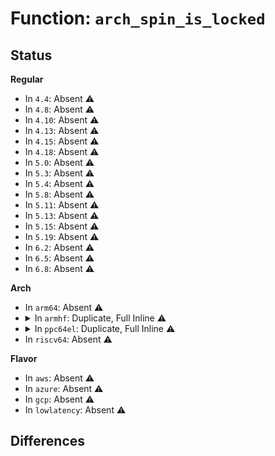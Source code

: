 # Function: <code>arch_spin_is_locked</code>

## Status
<b>Regular</b>
<ul>
<li>
In <code>4.4</code>: Absent ⚠️
</li>
<li>
In <code>4.8</code>: Absent ⚠️
</li>
<li>
In <code>4.10</code>: Absent ⚠️
</li>
<li>
In <code>4.13</code>: Absent ⚠️
</li>
<li>
In <code>4.15</code>: Absent ⚠️
</li>
<li>
In <code>4.18</code>: Absent ⚠️
</li>
<li>
In <code>5.0</code>: Absent ⚠️
</li>
<li>
In <code>5.3</code>: Absent ⚠️
</li>
<li>
In <code>5.4</code>: Absent ⚠️
</li>
<li>
In <code>5.8</code>: Absent ⚠️
</li>
<li>
In <code>5.11</code>: Absent ⚠️
</li>
<li>
In <code>5.13</code>: Absent ⚠️
</li>
<li>
In <code>5.15</code>: Absent ⚠️
</li>
<li>
In <code>5.19</code>: Absent ⚠️
</li>
<li>
In <code>6.2</code>: Absent ⚠️
</li>
<li>
In <code>6.5</code>: Absent ⚠️
</li>
<li>
In <code>6.8</code>: Absent ⚠️
</li>
</ul>
<b>Arch</b>
<ul>
<li>
In <code>arm64</code>: Absent ⚠️
</li>
<li>
<details>
<summary>In <code>armhf</code>: Duplicate, Full Inline ⚠️</summary>

**Collision:** Static Duplication

**Inline:** Full

**Transformation:** False

**Instances:**

```
In kernel/fork.c (c0352924)
Location: arch/arm/include/asm/spinlock.h:119
Inline: True
Inline callers:
  - kernel/fork.c:copy_process
```
```
In kernel/signal.c (c0365b24)
Location: arch/arm/include/asm/spinlock.h:119
Inline: True
Inline callers:
  - kernel/signal.c:__send_signal
```
```
In kernel/printk/printk_safe.c (c03c8ba0)
Location: arch/arm/include/asm/spinlock.h:119
Inline: True
Inline callers:
  - kernel/printk/printk_safe.c:printk_safe_flush_on_panic
```
```
In kernel/audit_tree.c (c04349d8)
Location: arch/arm/include/asm/spinlock.h:119
Inline: True
Inline callers:
  - kernel/audit_tree.c:audit_tree_freeing_mark
  - kernel/audit_tree.c:prune_tree_chunks
```
```
In kernel/debug/debug_core.c (c043aca0)
Location: arch/arm/include/asm/spinlock.h:119
Inline: True
Inline callers:
  - kernel/debug/debug_core.c:kgdb_nmicallback
  - kernel/debug/debug_core.c:kgdb_cpu_enter
```
```
In kernel/seccomp.c (c0448a10)
Location: arch/arm/include/asm/spinlock.h:119
Inline: True
Inline callers:
  - kernel/seccomp.c:seccomp_set_mode_filter
  - kernel/seccomp.c:seccomp_set_mode_filter
  - kernel/seccomp.c:seccomp_attach_filter
  - kernel/seccomp.c:seccomp_attach_filter
  - kernel/seccomp.c:seccomp_attach_filter
  - kernel/seccomp.c:seccomp_attach_filter
```
```
In mm/list_lru.c (c0512a88)
Location: arch/arm/include/asm/spinlock.h:119
Inline: True
Inline callers:
  - mm/list_lru.c:__list_lru_walk_one
  - mm/list_lru.c:__list_lru_walk_one
```
```
In mm/swapfile.c (c053b808)
Location: arch/arm/include/asm/spinlock.h:119
Inline: True
```
```
In mm/frontswap.c (c0540b70)
Location: arch/arm/include/asm/spinlock.h:119
Inline: True
Inline callers:
  - mm/frontswap.c:frontswap_shrink
  - mm/frontswap.c:frontswap_shrink
```
```
In mm/zswap.c (c0541c70)
Location: arch/arm/include/asm/spinlock.h:119
Inline: True
Inline callers:
  - mm/zswap.c:__zswap_param_set
  - mm/zswap.c:__zswap_param_set
  - mm/zswap.c:__zswap_param_set
  - mm/zswap.c:zswap_pool_put
```
```
In mm/zsmalloc.c (c056104c)
Location: arch/arm/include/asm/spinlock.h:119
Inline: True
Inline callers:
  - mm/zsmalloc.c:__free_zspage
```
```
In fs/dcache.c (c058a15c)
Location: arch/arm/include/asm/spinlock.h:119
Inline: True
Inline callers:
  - fs/dcache.c:d_splice_alias
  - fs/dcache.c:__d_move
  - fs/dcache.c:__d_move
  - fs/dcache.c:d_add
  - fs/dcache.c:__d_instantiate
```
```
In fs/fs-writeback.c (c05a16e8)
Location: arch/arm/include/asm/spinlock.h:119
Inline: True
Inline callers:
  - fs/fs-writeback.c:queue_io
```
```
In fs/notify/notification.c (c05c0478)
Location: arch/arm/include/asm/spinlock.h:119
Inline: True
Inline callers:
  - fs/notify/notification.c:fsnotify_flush_notify
  - fs/notify/notification.c:fsnotify_peek_first_event
```
```
In fs/notify/mark.c (c05c0b9c)
Location: arch/arm/include/asm/spinlock.h:119
Inline: True
```
```
In fs/notify/dnotify/dnotify.c (c05c2150)
Location: arch/arm/include/asm/spinlock.h:119
Inline: True
```
```
In fs/notify/inotify/inotify_user.c (c05c2f08)
Location: arch/arm/include/asm/spinlock.h:119
Inline: True
```
```
In fs/notify/fanotify/fanotify_user.c (c05c49d4)
Location: arch/arm/include/asm/spinlock.h:119
Inline: True
```
```
In fs/ext4/mballoc.c (c0655610)
Location: arch/arm/include/asm/spinlock.h:119
Inline: True
Inline callers:
  - fs/ext4/mballoc.c:ext4_trim_all_free
  - fs/ext4/mballoc.c:mb_mark_used
  - fs/ext4/mballoc.c:mb_find_extent
  - fs/ext4/mballoc.c:mb_free_blocks
```
```
In fs/jbd2/transaction.c (c06901d8)
Location: arch/arm/include/asm/spinlock.h:119
Inline: True
Inline callers:
  - fs/jbd2/transaction.c:__jbd2_journal_refile_buffer
  - fs/jbd2/transaction.c:__jbd2_journal_file_buffer
  - fs/jbd2/transaction.c:__jbd2_journal_temp_unlink_buffer
```
```
In fs/jbd2/checkpoint.c (c0693aec)
Location: arch/arm/include/asm/spinlock.h:119
Inline: True
Inline callers:
  - fs/jbd2/checkpoint.c:__jbd2_journal_drop_transaction
```
```
In ipc/sem.c (c06dfde0)
Location: arch/arm/include/asm/spinlock.h:119
Inline: True
Inline callers:
  - ipc/sem.c:exit_sem
  - ipc/sem.c:find_alloc_undo
  - ipc/sem.c:find_alloc_undo
  - ipc/sem.c:ksys_semctl
  - ipc/sem.c:semctl_main
  - ipc/sem.c:freeary
```
```
In security/yama/yama_lsm.c (c075a4e0)
Location: arch/arm/include/asm/spinlock.h:119
Inline: True
Inline callers:
  - security/yama/yama_lsm.c:report_access
```
```
In lib/lockref.c (c07d0a10)
Location: arch/arm/include/asm/spinlock.h:119
Inline: True
```
```
In drivers/iommu/rockchip-iommu.c (c09c6b8c)
Location: arch/arm/include/asm/spinlock.h:119
Inline: True
Inline callers:
  - drivers/iommu/rockchip-iommu.c:rk_iommu_map
  - drivers/iommu/rockchip-iommu.c:rk_iommu_map
```
```
In drivers/usb/dwc2/hcd_queue.c (c0b1e1f4)
Location: arch/arm/include/asm/spinlock.h:119
Inline: True
Inline callers:
  - drivers/usb/dwc2/hcd_queue.c:dwc2_do_unreserve
```
```
In net/core/dev.c (0)
Location: arch/arm/include/asm/spinlock.h:119
Inline: True
```
```
In net/sched/sch_generic.c (c0d4c454)
Location: arch/arm/include/asm/spinlock.h:119
Inline: True
Inline callers:
  - net/sched/sch_generic.c:dev_deactivate_many
```
</details>
</li>
<li>
<details>
<summary>In <code>ppc64el</code>: Duplicate, Full Inline ⚠️</summary>

**Collision:** Static Duplication

**Inline:** Full

**Transformation:** False

**Instances:**

```
In arch/powerpc/mm/book3s64/hash_pgtable.c (c00000000008bb2c)
Location: arch/powerpc/include/asm/spinlock.h:56
Inline: True
Inline callers:
  - arch/powerpc/mm/book3s64/hash_pgtable.c:hash__pgtable_trans_huge_withdraw
  - arch/powerpc/mm/book3s64/hash_pgtable.c:hash__pgtable_trans_huge_deposit
```
```
In arch/powerpc/mm/book3s64/radix_pgtable.c (c00000000009542c)
Location: arch/powerpc/include/asm/spinlock.h:56
Inline: True
Inline callers:
  - arch/powerpc/mm/book3s64/radix_pgtable.c:radix__pgtable_trans_huge_withdraw
  - arch/powerpc/mm/book3s64/radix_pgtable.c:radix__pgtable_trans_huge_deposit
```
```
In kernel/fork.c (c00000000013a27c)
Location: arch/powerpc/include/asm/spinlock.h:56
Inline: True
Inline callers:
  - kernel/fork.c:copy_process
```
```
In kernel/signal.c (c000000000154a6c)
Location: arch/powerpc/include/asm/spinlock.h:56
Inline: True
Inline callers:
  - kernel/signal.c:__send_signal
  - kernel/signal.c:ptrace_trap_notify
```
```
In kernel/printk/printk_safe.c (c0000000001d0678)
Location: arch/powerpc/include/asm/spinlock.h:56
Inline: True
Inline callers:
  - kernel/printk/printk_safe.c:printk_safe_flush_on_panic
```
```
In kernel/audit_tree.c (c00000000026981c)
Location: arch/powerpc/include/asm/spinlock.h:56
Inline: True
Inline callers:
  - kernel/audit_tree.c:audit_tree_freeing_mark
  - kernel/audit_tree.c:prune_tree_chunks
```
```
In kernel/debug/debug_core.c (c0000000002726d0)
Location: arch/powerpc/include/asm/spinlock.h:56
Inline: True
Inline callers:
  - kernel/debug/debug_core.c:kgdb_nmicallback
  - kernel/debug/debug_core.c:kgdb_cpu_enter
```
```
In kernel/seccomp.c (c000000000286acc)
Location: arch/powerpc/include/asm/spinlock.h:56
Inline: True
Inline callers:
  - kernel/seccomp.c:seccomp_set_mode_filter
  - kernel/seccomp.c:seccomp_set_mode_filter
  - kernel/seccomp.c:seccomp_set_mode_filter
  - kernel/seccomp.c:seccomp_set_mode_filter
  - kernel/seccomp.c:seccomp_set_mode_filter
  - kernel/seccomp.c:seccomp_set_mode_filter
```
```
In mm/list_lru.c (c0000000003b2dc0)
Location: arch/powerpc/include/asm/spinlock.h:56
Inline: True
Inline callers:
  - mm/list_lru.c:__list_lru_walk_one
  - mm/list_lru.c:__list_lru_walk_one
```
```
In mm/swapfile.c (c0000000003f8d80)
Location: arch/powerpc/include/asm/spinlock.h:56
Inline: True
Inline callers:
  - mm/swapfile.c:_enable_swap_info
```
```
In mm/frontswap.c (c0000000004014e0)
Location: arch/powerpc/include/asm/spinlock.h:56
Inline: True
Inline callers:
  - mm/frontswap.c:frontswap_shrink
  - mm/frontswap.c:frontswap_shrink
  - mm/frontswap.c:__frontswap_curr_pages
```
```
In mm/zswap.c (c000000000403650)
Location: arch/powerpc/include/asm/spinlock.h:56
Inline: True
Inline callers:
  - mm/zswap.c:__zswap_param_set
  - mm/zswap.c:zswap_pool_current
```
```
In mm/huge_memory.c (c00000000043f140)
Location: arch/powerpc/include/asm/spinlock.h:56
Inline: True
Inline callers:
  - mm/huge_memory.c:follow_trans_huge_pmd
  - mm/huge_memory.c:follow_devmap_pmd
```
```
In mm/zsmalloc.c (c0000000004672a8)
Location: arch/powerpc/include/asm/spinlock.h:56
Inline: True
Inline callers:
  - mm/zsmalloc.c:__free_zspage
```
```
In fs/dcache.c (c0000000004a3630)
Location: arch/powerpc/include/asm/spinlock.h:56
Inline: True
Inline callers:
  - fs/dcache.c:d_splice_alias
  - fs/dcache.c:__d_move
  - fs/dcache.c:__d_move
  - fs/dcache.c:d_add
  - fs/dcache.c:__d_instantiate
```
```
In fs/fs-writeback.c (c0000000004c5108)
Location: arch/powerpc/include/asm/spinlock.h:56
Inline: True
Inline callers:
  - fs/fs-writeback.c:queue_io
  - fs/fs-writeback.c:inode_io_list_del_locked
  - fs/fs-writeback.c:inode_io_list_move_locked
```
```
In fs/notify/notification.c (c0000000004ef77c)
Location: arch/powerpc/include/asm/spinlock.h:56
Inline: True
Inline callers:
  - fs/notify/notification.c:fsnotify_flush_notify
  - fs/notify/notification.c:fsnotify_peek_first_event
  - fs/notify/notification.c:fsnotify_remove_first_event
  - fs/notify/notification.c:fsnotify_remove_queued_event
```
```
In fs/notify/mark.c (c0000000004efd88)
Location: arch/powerpc/include/asm/spinlock.h:56
Inline: True
Inline callers:
  - fs/notify/mark.c:__fsnotify_recalc_mask
```
```
In fs/notify/dnotify/dnotify.c (c0000000004f22c0)
Location: arch/powerpc/include/asm/spinlock.h:56
Inline: True
Inline callers:
  - fs/notify/dnotify/dnotify.c:dnotify_recalc_inode_mask
```
```
In fs/notify/inotify/inotify_user.c (c0000000004f3230)
Location: arch/powerpc/include/asm/spinlock.h:56
Inline: True
Inline callers:
  - fs/notify/inotify/inotify_user.c:inotify_idr_find_locked
```
```
In fs/notify/fanotify/fanotify_user.c (c0000000004f5aa0)
Location: arch/powerpc/include/asm/spinlock.h:56
Inline: True
Inline callers:
  - fs/notify/fanotify/fanotify_user.c:finish_permission_event
```
```
In fs/ext4/mballoc.c (c0000000005bcf88)
Location: arch/powerpc/include/asm/spinlock.h:56
Inline: True
Inline callers:
  - fs/ext4/mballoc.c:ext4_trim_all_free
  - fs/ext4/mballoc.c:mb_mark_used
  - fs/ext4/mballoc.c:mb_find_extent
  - fs/ext4/mballoc.c:mb_free_blocks
```
```
In fs/jbd2/transaction.c (c000000000605fb0)
Location: arch/powerpc/include/asm/spinlock.h:56
Inline: True
Inline callers:
  - fs/jbd2/transaction.c:__jbd2_journal_refile_buffer
  - fs/jbd2/transaction.c:__jbd2_journal_file_buffer
  - fs/jbd2/transaction.c:__jbd2_journal_temp_unlink_buffer
```
```
In fs/jbd2/checkpoint.c (c00000000060a24c)
Location: arch/powerpc/include/asm/spinlock.h:56
Inline: True
Inline callers:
  - fs/jbd2/checkpoint.c:__jbd2_journal_drop_transaction
```
```
In ipc/sem.c (c00000000066fe60)
Location: arch/powerpc/include/asm/spinlock.h:56
Inline: True
Inline callers:
  - ipc/sem.c:exit_sem
  - ipc/sem.c:do_semtimedop
  - ipc/sem.c:do_semtimedop
  - ipc/sem.c:lookup_undo
  - ipc/sem.c:semctl_main
  - ipc/sem.c:semctl_setval
  - ipc/sem.c:freeary
```
```
In security/yama/yama_lsm.c (c0000000007282d8)
Location: arch/powerpc/include/asm/spinlock.h:56
Inline: True
Inline callers:
  - security/yama/yama_lsm.c:report_access
```
```
In lib/lockref.c (c0000000007ca9c0)
Location: arch/powerpc/include/asm/spinlock.h:56
Inline: True
Inline callers:
  - lib/lockref.c:lockref_mark_dead
```
```
In drivers/usb/dwc2/hcd_queue.c (c000000000b12f0c)
Location: arch/powerpc/include/asm/spinlock.h:56
Inline: True
Inline callers:
  - drivers/usb/dwc2/hcd_queue.c:dwc2_do_unreserve
```
```
In net/core/dev.c (0)
Location: arch/powerpc/include/asm/spinlock.h:56
Inline: True
```
```
In net/sched/sch_generic.c (c000000000d3328c)
Location: arch/powerpc/include/asm/spinlock.h:56
Inline: True
Inline callers:
  - net/sched/sch_generic.c:dev_deactivate_many
```
</details>
</li>
<li>
In <code>riscv64</code>: Absent ⚠️
</li>
</ul>
<b>Flavor</b>
<ul>
<li>
In <code>aws</code>: Absent ⚠️
</li>
<li>
In <code>azure</code>: Absent ⚠️
</li>
<li>
In <code>gcp</code>: Absent ⚠️
</li>
<li>
In <code>lowlatency</code>: Absent ⚠️
</li>
</ul>

## Differences
